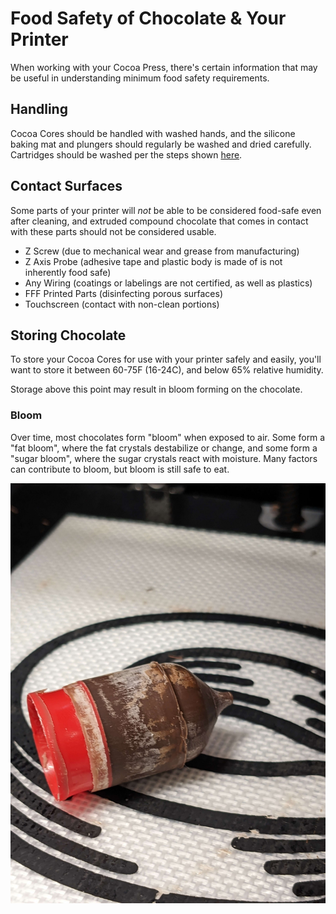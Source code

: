 # Food Safety of Chocolate & Your Printer

<!-- ellie section -->

When working with your Cocoa Press, there's certain information that may be useful in understanding minimum food safety requirements.

## Handling

Cocoa Cores should be handled with washed hands, and the silicone baking mat and plungers should regularly be washed and dried carefully.  Cartridges should be washed per the steps shown [here](../Printer/Cleaning.md).

## Contact Surfaces

Some parts of your printer will *not* be able to be considered food-safe even after cleaning, and extruded compound chocolate that comes in contact with these parts should not be considered usable.

 - Z Screw (due to mechanical wear and grease from manufacturing)
 - Z Axis Probe (adhesive tape and plastic body is made of is not inherently food safe)
 - Any Wiring (coatings or labelings are not certified, as well as plastics)
 - FFF Printed Parts (disinfecting porous surfaces)
 - Touchscreen (contact with non-clean portions)
 
## Storing Chocolate

To store your Cocoa Cores for use with your printer safely and easily, you'll want to store it between 60-75F (16-24C), and below 65% relative humidity.

Storage above this point may result in bloom forming on the chocolate.

### Bloom

Over time, most chocolates form "bloom" when exposed to air.  Some form a "fat bloom", where the fat crystals destabilize or change, and some form a "sugar bloom", where the sugar crystals react with moisture.  Many factors can contribute to bloom, but bloom is still safe to eat. 

![](../img/chocolate/bloom.jpg)